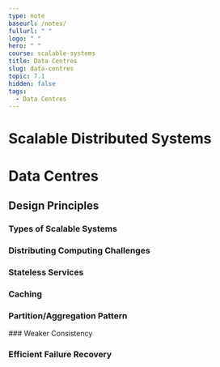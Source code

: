 ```yaml
---
type: note
baseurl: /notes/
fullurl: " "
logo: " "
hero: " "
course: scalable-systems
title: Data Centres
slug: data-centres
topic: 7.1
hidden: false
tags:
  - Data Centres
---
```


# Scalable Distributed Systems

# Data Centres

## Design Principles

### Types of Scalable Systems

### Distributing Computing Challenges

### Stateless Services

### Caching

### Partition/Aggregation Pattern

### Weaker Consistency

### Efficient Failure Recovery
